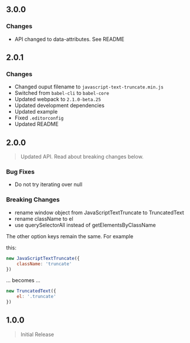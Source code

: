 ## 3.0.0

### Changes

- API changed to data-attributes. See README

## 2.0.1

### Changes

- Changed ouput filename to `javascript-text-truncate.min.js`
- Switched from `babel-cli` to `babel-core`
- Updated webpack to `2.1.0-beta.25`
- Updated development dependencies
- Updated example
- Fixed `.editorconfig`
- Updated README

## 2.0.0

> Updated API. Read about breaking changes below.

### Bug Fixes

* Do not try iterating over null

### Breaking Changes

* rename window object from JavaScriptTextTruncate to TruncatedText
* rename className to el
* use querySelectorAll instead of getElementsByClassName

The other option keys remain the same. For example

this:

```javascript
new JavaScriptTextTruncate({
    className: 'truncate'
})
```

... becomes ...

```javascript
new TruncatedText({
    el: '.truncate'
})
```

## 1.0.0

> Initial Release
